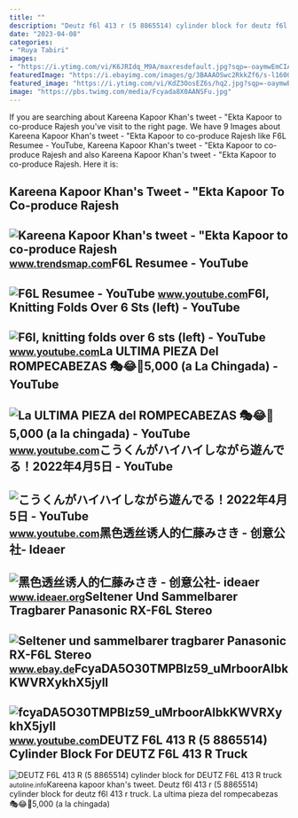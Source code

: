 ```yaml
---
title: ""
description: "Deutz f6l 413 r (5 8865514) cylinder block for deutz f6l 413 r truck"
date: "2023-04-08"
categories:
- "Ruya Tabiri"
images:
- "https://i.ytimg.com/vi/K6JRIdq_M9A/maxresdefault.jpg?sqp=-oaymwEmCIAKENAF8quKqQMa8AEB-AHUBoAC4AOKAgwIABABGHIgTyg9MA8=&amp;rs=AOn4CLAU4lzlJ1szWwre2G5daJ84LNtxjw"
featuredImage: "https://i.ebayimg.com/images/g/3BAAAOSwc2RkkZf6/s-l1600.jpg"
featured_image: "https://i.ytimg.com/vi/KdZ3OosEZ6s/hq2.jpg?sqp=-oaymwEoCOADEOgC8quKqQMcGADwAQH4Ad4EgAK4CIoCDAgAEAEYZSBMKGMwDw==&amp;rs=AOn4CLCfzFvJaPoNerKMbSKycXF-fCyaDA"
image: "https://pbs.twimg.com/media/Fcyada8X0AANSFu.jpg"
---
```


If you are searching about Kareena Kapoor Khan's tweet - "Ekta Kapoor to co-produce Rajesh you've visit to the right page. We have 9 Images about Kareena Kapoor Khan's tweet - "Ekta Kapoor to co-produce Rajesh like F6L Resumee - YouTube, Kareena Kapoor Khan's tweet - "Ekta Kapoor to co-produce Rajesh and also Kareena Kapoor Khan's tweet - "Ekta Kapoor to co-produce Rajesh. Here it is:

Kareena Kapoor Khan's Tweet - "Ekta Kapoor To Co-produce Rajesh
---------------------------------------------------------------

 ![Kareena Kapoor Khan's tweet - "Ekta Kapoor to co-produce Rajesh](https://pbs.twimg.com/media/Fcyada8X0AANSFu.jpg) <small>www.trendsmap.com</small>F6L Resumee - YouTube
---------------------

 ![F6L Resumee - YouTube](https://i.ytimg.com/vi/CDMa9YULxNY/maxresdefault.jpg?sqp=-oaymwEmCIAKENAF8quKqQMa8AEB-AG-B4AC0AWKAgwIABABGGEgYShhMA8=&rs=AOn4CLBn_upe9ySvOMNaO6g7tDtizBvSyQ) <small>www.youtube.com</small>F6l, Knitting Folds Over 6 Sts (left) - YouTube
-----------------------------------------------

 ![F6l, knitting folds over 6 sts (left) - YouTube](https://i.ytimg.com/vi/K6JRIdq_M9A/maxresdefault.jpg?sqp=-oaymwEmCIAKENAF8quKqQMa8AEB-AHUBoAC4AOKAgwIABABGHIgTyg9MA8=&rs=AOn4CLAU4lzlJ1szWwre2G5daJ84LNtxjw) <small>www.youtube.com</small>La ULTIMA PIEZA Del ROMPECABEZAS 🎭😂🧘5,000 (a La Chingada) - YouTube
-------------------------------------------------------------------

 ![La ULTIMA PIEZA del ROMPECABEZAS 🎭😂🧘5,000 (a la chingada) - YouTube](https://i.ytimg.com/vi/KdZ3OosEZ6s/hq2.jpg?sqp=-oaymwEoCOADEOgC8quKqQMcGADwAQH4Ad4EgAK4CIoCDAgAEAEYZSBMKGMwDw==&rs=AOn4CLCfzFvJaPoNerKMbSKycXF-fCyaDA) <small>www.youtube.com</small>こうくんがハイハイしながら遊んでる！2022年4月5日 - YouTube
-------------------------------------

 ![こうくんがハイハイしながら遊んでる！2022年4月5日 - YouTube](https://i.ytimg.com/vi/H2fAEMesIjo/maxresdefault.jpg?sqp=-oaymwEmCIAKENAF8quKqQMa8AEB-AH-CYAC0AWKAgwIABABGGUgXyhTMA8=&rs=AOn4CLCJYSghky0o-ilndxvg6fCYAda1ug) <small>www.youtube.com</small>黑色透丝诱人的仁藤みさき - 创意公社- Ideaer
---------------------------

 ![黑色透丝诱人的仁藤みさき - 创意公社- ideaer](http://www.ideaer.org/attachments/2013/04/1_201304211237233aIya.jpg) <small>www.ideaer.org</small>Seltener Und Sammelbarer Tragbarer Panasonic RX-F6L Stereo
----------------------------------------------------------

 ![Seltener und sammelbarer tragbarer Panasonic RX-F6L Stereo](https://i.ebayimg.com/images/g/3BAAAOSwc2RkkZf6/s-l1600.jpg) <small>www.ebay.de</small>FcyaDA5O30TMPBIz59\_uMrboorAIbkKWVRXykhX5jylI
---------------------------------------------

 ![fcyaDA5O30TMPBIz59_uMrboorAIbkKWVRXykhX5jylI](https://yt3.googleusercontent.com/fcyaDA5O30TMPBIz59_uMrboorAIbkKWVRXykhX5jylI_mHsQMtKYRKrSU6WFKQalZc67BxTzAc=s900-c-k-c0x00ffffff-no-rj) <small>www.youtube.com</small>DEUTZ F6L 413 R (5 8865514) Cylinder Block For DEUTZ F6L 413 R Truck
--------------------------------------------------------------------

 ![DEUTZ F6L 413 R (5 8865514) cylinder block for DEUTZ F6L 413 R truck](https://autoline.info/img/s/spare-part-cylinder-block-DEUTZ-F6L-413-R---1530278832088562009_big--18062916210252551400.jpg) <small>autoline.info</small>Kareena kapoor khan's tweet. Deutz f6l 413 r (5 8865514) cylinder block for deutz f6l 413 r truck. La ultima pieza del rompecabezas 🎭😂🧘5,000 (a la chingada)
